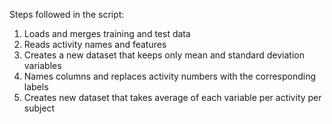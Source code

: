 Steps followed in the script:

1. Loads and merges training and test data
2. Reads activity names and features
3. Creates a new dataset that keeps only mean and standard deviation variables 
4. Names columns and replaces activity numbers with the corresponding labels
5. Creates new dataset that takes average of each variable per activity per subject


